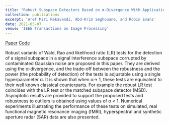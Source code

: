 ```yaml
---
title: "Robust Subspace Detectors Based on α-Divergence With Application to Detection in Imaging"
collection: publications
excerpt: 'Aref Miri Rekavandi, Abd-Krim Seghouane, and Robin Evans'
date: 2021-05-07
venue: 'IEEE Transactions on Image Processing'
---
```

[Paper](https://ieeexplore.ieee.org/abstract/document/9426446) [Code](https://github.com/arekavandi/Robust_Subspace_Detector) 

Robust variants of Wald, Rao and likelihood ratio (LR) tests for the detection of a signal subspace in a signal interference subspace corrupted by contaminated Gaussian noise are proposed in this paper. They are derived using the α-divergence, and the trade-off between the robustness and the power (the probability of detection) of the tests is adjustable using a single hyperparameter α. It is shown that when α→ 1, these tests are equivalent to their well known classical counterparts. For example the robust LR test coincides with the LR test or the matched subspace detector (MSD). Asymptotic results are provided to support the proposed tests and robustness to outliers is obtained using values of α < 1. Numerical experiments illustrating the performance of these tests on simulated, real functional magnetic resonance imaging (fMRI), hyperspectral and synthetic aperture radar (SAR) data are also presented.


